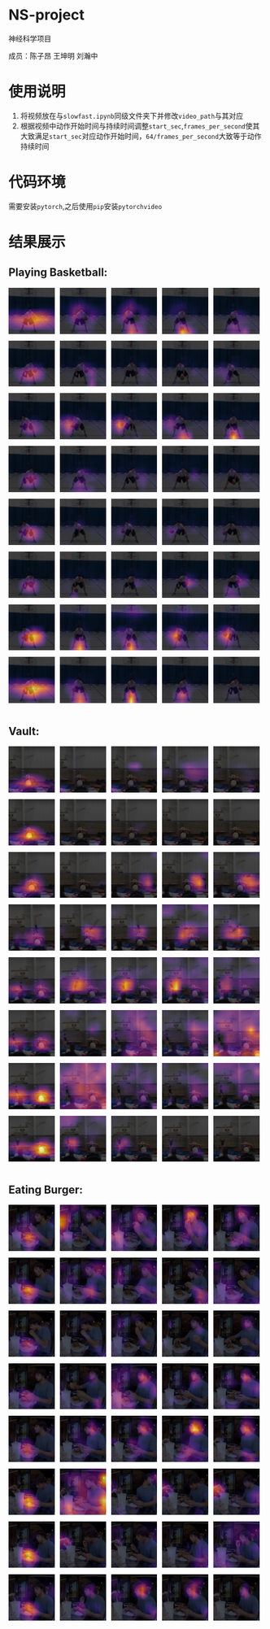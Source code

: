 # NS-project
神经科学项目

成员：陈子昂 王坤明 刘瀚中

# 使用说明
1. 将视频放在与`slowfast.ipynb`同级文件夹下并修改`video_path`与其对应
2. 根据视频中动作开始时间与持续时间调整`start_sec`,`frames_per_second`使其大致满足`start_sec`对应动作开始时间，`64/frames_per_second`大致等于动作持续时间

# 代码环境
需要安装`pytorch`,之后使用`pip`安装`pytorchvideo`

# 结果展示

## Playing Basketball:

<div style="display: flex; flex-wrap: wrap;">
<div style="margin-right: 10px; margin-bottom: 10px; width: calc(20% - 10px);"><img src="photos/playing_basketball_slow_00.png" style="transform: scale1.1; width: 100%;"></div>
<div style="margin-right: 10px; margin-bottom: 10px; width: calc(20% - 10px);"><img src="photos/playing_basketball_fast_00.png" style="transform: scale1.1; width: 100%;"></div>
<div style="margin-right: 10px; margin-bottom: 10px; width: calc(20% - 10px);"><img src="photos/playing_basketball_fast_01.png" style="transform: scale1.1; width: 100%;"></div>
<div style="margin-right: 10px; margin-bottom: 10px; width: calc(20% - 10px);"><img src="photos/playing_basketball_fast_02.png" style="transform: scale1.1; width: 100%;"></div>
<div style="margin-right: 10px; margin-bottom: 10px; width: calc(20% - 10px);"><img src="photos/playing_basketball_fast_03.png" style="transform: scale1.1; width: 100%;"></div>
</div>
<div style="display: flex; flex-wrap: wrap;">
<div style="margin-right: 10px; margin-bottom: 10px; width: calc(20% - 10px);"><img src="photos/playing_basketball_slow_01.png" style="transform: scale1.1; width: 100%;"></div>
<div style="margin-right: 10px; margin-bottom: 10px; width: calc(20% - 10px);"><img src="photos/playing_basketball_fast_04.png" style="transform: scale1.1; width: 100%;"></div>
<div style="margin-right: 10px; margin-bottom: 10px; width: calc(20% - 10px);"><img src="photos/playing_basketball_fast_05.png" style="transform: scale1.1; width: 100%;"></div>
<div style="margin-right: 10px; margin-bottom: 10px; width: calc(20% - 10px);"><img src="photos/playing_basketball_fast_06.png" style="transform: scale1.1; width: 100%;"></div>
<div style="margin-right: 10px; margin-bottom: 10px; width: calc(20% - 10px);"><img src="photos/playing_basketball_fast_07.png" style="transform: scale1.1; width: 100%;"></div>
</div>
<div style="display: flex; flex-wrap: wrap;">
<div style="margin-right: 10px; margin-bottom: 10px; width: calc(20% - 10px);"><img src="photos/playing_basketball_slow_02.png" style="transform: scale1.1; width: 100%;"></div>
<div style="margin-right: 10px; margin-bottom: 10px; width: calc(20% - 10px);"><img src="photos/playing_basketball_fast_08.png" style="transform: scale1.1; width: 100%;"></div>
<div style="margin-right: 10px; margin-bottom: 10px; width: calc(20% - 10px);"><img src="photos/playing_basketball_fast_09.png" style="transform: scale1.1; width: 100%;"></div>
<div style="margin-right: 10px; margin-bottom: 10px; width: calc(20% - 10px);"><img src="photos/playing_basketball_fast_10.png" style="transform: scale1.1; width: 100%;"></div>
<div style="margin-right: 10px; margin-bottom: 10px; width: calc(20% - 10px);"><img src="photos/playing_basketball_fast_11.png" style="transform: scale1.1; width: 100%;"></div>
</div>
<div style="display: flex; flex-wrap: wrap;">
<div style="margin-right: 10px; margin-bottom: 10px; width: calc(20% - 10px);"><img src="photos/playing_basketball_slow_03.png" style="transform: scale1.1; width: 100%;"></div>
<div style="margin-right: 10px; margin-bottom: 10px; width: calc(20% - 10px);"><img src="photos/playing_basketball_fast_12.png" style="transform: scale1.1; width: 100%;"></div>
<div style="margin-right: 10px; margin-bottom: 10px; width: calc(20% - 10px);"><img src="photos/playing_basketball_fast_13.png" style="transform: scale1.1; width: 100%;"></div>
<div style="margin-right: 10px; margin-bottom: 10px; width: calc(20% - 10px);"><img src="photos/playing_basketball_fast_14.png" style="transform: scale1.1; width: 100%;"></div>
<div style="margin-right: 10px; margin-bottom: 10px; width: calc(20% - 10px);"><img src="photos/playing_basketball_fast_15.png" style="transform: scale1.1; width: 100%;"></div>
</div>
<div style="display: flex; flex-wrap: wrap;">
<div style="margin-right: 10px; margin-bottom: 10px; width: calc(20% - 10px);"><img src="photos/playing_basketball_slow_04.png" style="transform: scale1.1; width: 100%;"></div>
<div style="margin-right: 10px; margin-bottom: 10px; width: calc(20% - 10px);"><img src="photos/playing_basketball_fast_16.png" style="transform: scale1.1; width: 100%;"></div>
<div style="margin-right: 10px; margin-bottom: 10px; width: calc(20% - 10px);"><img src="photos/playing_basketball_fast_17.png" style="transform: scale1.1; width: 100%;"></div>
<div style="margin-right: 10px; margin-bottom: 10px; width: calc(20% - 10px);"><img src="photos/playing_basketball_fast_18.png" style="transform: scale1.1; width: 100%;"></div>
<div style="margin-right: 10px; margin-bottom: 10px; width: calc(20% - 10px);"><img src="photos/playing_basketball_fast_19.png" style="transform: scale1.1; width: 100%;"></div>
</div>
<div style="display: flex; flex-wrap: wrap;">
<div style="margin-right: 10px; margin-bottom: 10px; width: calc(20% - 10px);"><img src="photos/playing_basketball_slow_05.png" style="transform: scale1.1; width: 100%;"></div>
<div style="margin-right: 10px; margin-bottom: 10px; width: calc(20% - 10px);"><img src="photos/playing_basketball_fast_20.png" style="transform: scale1.1; width: 100%;"></div>
<div style="margin-right: 10px; margin-bottom: 10px; width: calc(20% - 10px);"><img src="photos/playing_basketball_fast_21.png" style="transform: scale1.1; width: 100%;"></div>
<div style="margin-right: 10px; margin-bottom: 10px; width: calc(20% - 10px);"><img src="photos/playing_basketball_fast_22.png" style="transform: scale1.1; width: 100%;"></div>
<div style="margin-right: 10px; margin-bottom: 10px; width: calc(20% - 10px);"><img src="photos/playing_basketball_fast_23.png" style="transform: scale1.1; width: 100%;"></div>
</div>
<div style="display: flex; flex-wrap: wrap;">
<div style="margin-right: 10px; margin-bottom: 10px; width: calc(20% - 10px);"><img src="photos/playing_basketball_slow_06.png" style="transform: scale1.1; width: 100%;"></div>
<div style="margin-right: 10px; margin-bottom: 10px; width: calc(20% - 10px);"><img src="photos/playing_basketball_fast_24.png" style="transform: scale1.1; width: 100%;"></div>
<div style="margin-right: 10px; margin-bottom: 10px; width: calc(20% - 10px);"><img src="photos/playing_basketball_fast_25.png" style="transform: scale1.1; width: 100%;"></div>
<div style="margin-right: 10px; margin-bottom: 10px; width: calc(20% - 10px);"><img src="photos/playing_basketball_fast_26.png" style="transform: scale1.1; width: 100%;"></div>
<div style="margin-right: 10px; margin-bottom: 10px; width: calc(20% - 10px);"><img src="photos/playing_basketball_fast_27.png" style="transform: scale1.1; width: 100%;"></div>
</div>
<div style="display: flex; flex-wrap: wrap;">
<div style="margin-right: 10px; margin-bottom: 10px; width: calc(20% - 10px);"><img src="photos/playing_basketball_slow_07.png" style="transform: scale1.1; width: 100%;"></div>
<div style="margin-right: 10px; margin-bottom: 10px; width: calc(20% - 10px);"><img src="photos/playing_basketball_fast_28.png" style="transform: scale1.1; width: 100%;"></div>
<div style="margin-right: 10px; margin-bottom: 10px; width: calc(20% - 10px);"><img src="photos/playing_basketball_fast_29.png" style="transform: scale1.1; width: 100%;"></div>
<div style="margin-right: 10px; margin-bottom: 10px; width: calc(20% - 10px);"><img src="photos/playing_basketball_fast_30.png" style="transform: scale1.1; width: 100%;"></div>
<div style="margin-right: 10px; margin-bottom: 10px; width: calc(20% - 10px);"><img src="photos/playing_basketball_fast_31.png" style="transform: scale1.1; width: 100%;"></div>
</div>

## Vault:

<div style="display: flex; flex-wrap: wrap;">
<div style="margin-right: 10px; margin-bottom: 10px; width: calc(20% - 10px);"><img src="photos/vault_slow_00.png" style="transform: scale1.1; width: 100%;"></div>
<div style="margin-right: 10px; margin-bottom: 10px; width: calc(20% - 10px);"><img src="photos/vault_fast_00.png" style="transform: scale1.1; width: 100%;"></div>
<div style="margin-right: 10px; margin-bottom: 10px; width: calc(20% - 10px);"><img src="photos/vault_fast_01.png" style="transform: scale1.1; width: 100%;"></div>
<div style="margin-right: 10px; margin-bottom: 10px; width: calc(20% - 10px);"><img src="photos/vault_fast_02.png" style="transform: scale1.1; width: 100%;"></div>
<div style="margin-right: 10px; margin-bottom: 10px; width: calc(20% - 10px);"><img src="photos/vault_fast_03.png" style="transform: scale1.1; width: 100%;"></div>
</div>
<div style="display: flex; flex-wrap: wrap;">
<div style="margin-right: 10px; margin-bottom: 10px; width: calc(20% - 10px);"><img src="photos/vault_slow_01.png" style="transform: scale1.1; width: 100%;"></div>
<div style="margin-right: 10px; margin-bottom: 10px; width: calc(20% - 10px);"><img src="photos/vault_fast_04.png" style="transform: scale1.1; width: 100%;"></div>
<div style="margin-right: 10px; margin-bottom: 10px; width: calc(20% - 10px);"><img src="photos/vault_fast_05.png" style="transform: scale1.1; width: 100%;"></div>
<div style="margin-right: 10px; margin-bottom: 10px; width: calc(20% - 10px);"><img src="photos/vault_fast_06.png" style="transform: scale1.1; width: 100%;"></div>
<div style="margin-right: 10px; margin-bottom: 10px; width: calc(20% - 10px);"><img src="photos/vault_fast_07.png" style="transform: scale1.1; width: 100%;"></div>
</div>
<div style="display: flex; flex-wrap: wrap;">
<div style="margin-right: 10px; margin-bottom: 10px; width: calc(20% - 10px);"><img src="photos/vault_slow_02.png" style="transform: scale1.1; width: 100%;"></div>
<div style="margin-right: 10px; margin-bottom: 10px; width: calc(20% - 10px);"><img src="photos/vault_fast_08.png" style="transform: scale1.1; width: 100%;"></div>
<div style="margin-right: 10px; margin-bottom: 10px; width: calc(20% - 10px);"><img src="photos/vault_fast_09.png" style="transform: scale1.1; width: 100%;"></div>
<div style="margin-right: 10px; margin-bottom: 10px; width: calc(20% - 10px);"><img src="photos/vault_fast_10.png" style="transform: scale1.1; width: 100%;"></div>
<div style="margin-right: 10px; margin-bottom: 10px; width: calc(20% - 10px);"><img src="photos/vault_fast_11.png" style="transform: scale1.1; width: 100%;"></div>
</div>
<div style="display: flex; flex-wrap: wrap;">
<div style="margin-right: 10px; margin-bottom: 10px; width: calc(20% - 10px);"><img src="photos/vault_slow_03.png" style="transform: scale1.1; width: 100%;"></div>
<div style="margin-right: 10px; margin-bottom: 10px; width: calc(20% - 10px);"><img src="photos/vault_fast_12.png" style="transform: scale1.1; width: 100%;"></div>
<div style="margin-right: 10px; margin-bottom: 10px; width: calc(20% - 10px);"><img src="photos/vault_fast_13.png" style="transform: scale1.1; width: 100%;"></div>
<div style="margin-right: 10px; margin-bottom: 10px; width: calc(20% - 10px);"><img src="photos/vault_fast_14.png" style="transform: scale1.1; width: 100%;"></div>
<div style="margin-right: 10px; margin-bottom: 10px; width: calc(20% - 10px);"><img src="photos/vault_fast_15.png" style="transform: scale1.1; width: 100%;"></div>
</div>
<div style="display: flex; flex-wrap: wrap;">
<div style="margin-right: 10px; margin-bottom: 10px; width: calc(20% - 10px);"><img src="photos/vault_slow_04.png" style="transform: scale1.1; width: 100%;"></div>
<div style="margin-right: 10px; margin-bottom: 10px; width: calc(20% - 10px);"><img src="photos/vault_fast_16.png" style="transform: scale1.1; width: 100%;"></div>
<div style="margin-right: 10px; margin-bottom: 10px; width: calc(20% - 10px);"><img src="photos/vault_fast_17.png" style="transform: scale1.1; width: 100%;"></div>
<div style="margin-right: 10px; margin-bottom: 10px; width: calc(20% - 10px);"><img src="photos/vault_fast_18.png" style="transform: scale1.1; width: 100%;"></div>
<div style="margin-right: 10px; margin-bottom: 10px; width: calc(20% - 10px);"><img src="photos/vault_fast_19.png" style="transform: scale1.1; width: 100%;"></div>
</div>
<div style="display: flex; flex-wrap: wrap;">
<div style="margin-right: 10px; margin-bottom: 10px; width: calc(20% - 10px);"><img src="photos/vault_slow_05.png" style="transform: scale1.1; width: 100%;"></div>
<div style="margin-right: 10px; margin-bottom: 10px; width: calc(20% - 10px);"><img src="photos/vault_fast_20.png" style="transform: scale1.1; width: 100%;"></div>
<div style="margin-right: 10px; margin-bottom: 10px; width: calc(20% - 10px);"><img src="photos/vault_fast_21.png" style="transform: scale1.1; width: 100%;"></div>
<div style="margin-right: 10px; margin-bottom: 10px; width: calc(20% - 10px);"><img src="photos/vault_fast_22.png" style="transform: scale1.1; width: 100%;"></div>
<div style="margin-right: 10px; margin-bottom: 10px; width: calc(20% - 10px);"><img src="photos/vault_fast_23.png" style="transform: scale1.1; width: 100%;"></div>
</div>
<div style="display: flex; flex-wrap: wrap;">
<div style="margin-right: 10px; margin-bottom: 10px; width: calc(20% - 10px);"><img src="photos/vault_slow_06.png" style="transform: scale1.1; width: 100%;"></div>
<div style="margin-right: 10px; margin-bottom: 10px; width: calc(20% - 10px);"><img src="photos/vault_fast_24.png" style="transform: scale1.1; width: 100%;"></div>
<div style="margin-right: 10px; margin-bottom: 10px; width: calc(20% - 10px);"><img src="photos/vault_fast_25.png" style="transform: scale1.1; width: 100%;"></div>
<div style="margin-right: 10px; margin-bottom: 10px; width: calc(20% - 10px);"><img src="photos/vault_fast_26.png" style="transform: scale1.1; width: 100%;"></div>
<div style="margin-right: 10px; margin-bottom: 10px; width: calc(20% - 10px);"><img src="photos/vault_fast_27.png" style="transform: scale1.1; width: 100%;"></div>
</div>
<div style="display: flex; flex-wrap: wrap;">
<div style="margin-right: 10px; margin-bottom: 10px; width: calc(20% - 10px);"><img src="photos/vault_slow_07.png" style="transform: scale1.1; width: 100%;"></div>
<div style="margin-right: 10px; margin-bottom: 10px; width: calc(20% - 10px);"><img src="photos/vault_fast_28.png" style="transform: scale1.1; width: 100%;"></div>
<div style="margin-right: 10px; margin-bottom: 10px; width: calc(20% - 10px);"><img src="photos/vault_fast_29.png" style="transform: scale1.1; width: 100%;"></div>
<div style="margin-right: 10px; margin-bottom: 10px; width: calc(20% - 10px);"><img src="photos/vault_fast_30.png" style="transform: scale1.1; width: 100%;"></div>
<div style="margin-right: 10px; margin-bottom: 10px; width: calc(20% - 10px);"><img src="photos/vault_fast_31.png" style="transform: scale1.1; width: 100%;"></div>
</div>

## Eating Burger:

<div style="display: flex; flex-wrap: wrap;">
<div style="margin-right: 10px; margin-bottom: 10px; width: calc(20% - 10px);"><img src="photos/eating_burger_slow_00.png" style="transform: scale1.1; width: 100%;"></div>
<div style="margin-right: 10px; margin-bottom: 10px; width: calc(20% - 10px);"><img src="photos/eating_burger_fast_00.png" style="transform: scale1.1; width: 100%;"></div>
<div style="margin-right: 10px; margin-bottom: 10px; width: calc(20% - 10px);"><img src="photos/eating_burger_fast_01.png" style="transform: scale1.1; width: 100%;"></div>
<div style="margin-right: 10px; margin-bottom: 10px; width: calc(20% - 10px);"><img src="photos/eating_burger_fast_02.png" style="transform: scale1.1; width: 100%;"></div>
<div style="margin-right: 10px; margin-bottom: 10px; width: calc(20% - 10px);"><img src="photos/eating_burger_fast_03.png" style="transform: scale1.1; width: 100%;"></div>
</div>
<div style="display: flex; flex-wrap: wrap;">
<div style="margin-right: 10px; margin-bottom: 10px; width: calc(20% - 10px);"><img src="photos/eating_burger_slow_01.png" style="transform: scale1.1; width: 100%;"></div>
<div style="margin-right: 10px; margin-bottom: 10px; width: calc(20% - 10px);"><img src="photos/eating_burger_fast_04.png" style="transform: scale1.1; width: 100%;"></div>
<div style="margin-right: 10px; margin-bottom: 10px; width: calc(20% - 10px);"><img src="photos/eating_burger_fast_05.png" style="transform: scale1.1; width: 100%;"></div>
<div style="margin-right: 10px; margin-bottom: 10px; width: calc(20% - 10px);"><img src="photos/eating_burger_fast_06.png" style="transform: scale1.1; width: 100%;"></div>
<div style="margin-right: 10px; margin-bottom: 10px; width: calc(20% - 10px);"><img src="photos/eating_burger_fast_07.png" style="transform: scale1.1; width: 100%;"></div>
</div>
<div style="display: flex; flex-wrap: wrap;">
<div style="margin-right: 10px; margin-bottom: 10px; width: calc(20% - 10px);"><img src="photos/eating_burger_slow_02.png" style="transform: scale1.1; width: 100%;"></div>
<div style="margin-right: 10px; margin-bottom: 10px; width: calc(20% - 10px);"><img src="photos/eating_burger_fast_08.png" style="transform: scale1.1; width: 100%;"></div>
<div style="margin-right: 10px; margin-bottom: 10px; width: calc(20% - 10px);"><img src="photos/eating_burger_fast_09.png" style="transform: scale1.1; width: 100%;"></div>
<div style="margin-right: 10px; margin-bottom: 10px; width: calc(20% - 10px);"><img src="photos/eating_burger_fast_10.png" style="transform: scale1.1; width: 100%;"></div>
<div style="margin-right: 10px; margin-bottom: 10px; width: calc(20% - 10px);"><img src="photos/eating_burger_fast_11.png" style="transform: scale1.1; width: 100%;"></div>
</div>
<div style="display: flex; flex-wrap: wrap;">
<div style="margin-right: 10px; margin-bottom: 10px; width: calc(20% - 10px);"><img src="photos/eating_burger_slow_03.png" style="transform: scale1.1; width: 100%;"></div>
<div style="margin-right: 10px; margin-bottom: 10px; width: calc(20% - 10px);"><img src="photos/eating_burger_fast_12.png" style="transform: scale1.1; width: 100%;"></div>
<div style="margin-right: 10px; margin-bottom: 10px; width: calc(20% - 10px);"><img src="photos/eating_burger_fast_13.png" style="transform: scale1.1; width: 100%;"></div>
<div style="margin-right: 10px; margin-bottom: 10px; width: calc(20% - 10px);"><img src="photos/eating_burger_fast_14.png" style="transform: scale1.1; width: 100%;"></div>
<div style="margin-right: 10px; margin-bottom: 10px; width: calc(20% - 10px);"><img src="photos/eating_burger_fast_15.png" style="transform: scale1.1; width: 100%;"></div>
</div>
<div style="display: flex; flex-wrap: wrap;">
<div style="margin-right: 10px; margin-bottom: 10px; width: calc(20% - 10px);"><img src="photos/eating_burger_slow_04.png" style="transform: scale1.1; width: 100%;"></div>
<div style="margin-right: 10px; margin-bottom: 10px; width: calc(20% - 10px);"><img src="photos/eating_burger_fast_16.png" style="transform: scale1.1; width: 100%;"></div>
<div style="margin-right: 10px; margin-bottom: 10px; width: calc(20% - 10px);"><img src="photos/eating_burger_fast_17.png" style="transform: scale1.1; width: 100%;"></div>
<div style="margin-right: 10px; margin-bottom: 10px; width: calc(20% - 10px);"><img src="photos/eating_burger_fast_18.png" style="transform: scale1.1; width: 100%;"></div>
<div style="margin-right: 10px; margin-bottom: 10px; width: calc(20% - 10px);"><img src="photos/eating_burger_fast_19.png" style="transform: scale1.1; width: 100%;"></div>
</div>
<div style="display: flex; flex-wrap: wrap;">
<div style="margin-right: 10px; margin-bottom: 10px; width: calc(20% - 10px);"><img src="photos/eating_burger_slow_05.png" style="transform: scale1.1; width: 100%;"></div>
<div style="margin-right: 10px; margin-bottom: 10px; width: calc(20% - 10px);"><img src="photos/eating_burger_fast_20.png" style="transform: scale1.1; width: 100%;"></div>
<div style="margin-right: 10px; margin-bottom: 10px; width: calc(20% - 10px);"><img src="photos/eating_burger_fast_21.png" style="transform: scale1.1; width: 100%;"></div>
<div style="margin-right: 10px; margin-bottom: 10px; width: calc(20% - 10px);"><img src="photos/eating_burger_fast_22.png" style="transform: scale1.1; width: 100%;"></div>
<div style="margin-right: 10px; margin-bottom: 10px; width: calc(20% - 10px);"><img src="photos/eating_burger_fast_23.png" style="transform: scale1.1; width: 100%;"></div>
</div>
<div style="display: flex; flex-wrap: wrap;">
<div style="margin-right: 10px; margin-bottom: 10px; width: calc(20% - 10px);"><img src="photos/eating_burger_slow_06.png" style="transform: scale1.1; width: 100%;"></div>
<div style="margin-right: 10px; margin-bottom: 10px; width: calc(20% - 10px);"><img src="photos/eating_burger_fast_24.png" style="transform: scale1.1; width: 100%;"></div>
<div style="margin-right: 10px; margin-bottom: 10px; width: calc(20% - 10px);"><img src="photos/eating_burger_fast_25.png" style="transform: scale1.1; width: 100%;"></div>
<div style="margin-right: 10px; margin-bottom: 10px; width: calc(20% - 10px);"><img src="photos/eating_burger_fast_26.png" style="transform: scale1.1; width: 100%;"></div>
<div style="margin-right: 10px; margin-bottom: 10px; width: calc(20% - 10px);"><img src="photos/eating_burger_fast_27.png" style="transform: scale1.1; width: 100%;"></div>
</div>
<div style="display: flex; flex-wrap: wrap;">
<div style="margin-right: 10px; margin-bottom: 10px; width: calc(20% - 10px);"><img src="photos/eating_burger_slow_07.png" style="transform: scale1.1; width: 100%;"></div>
<div style="margin-right: 10px; margin-bottom: 10px; width: calc(20% - 10px);"><img src="photos/eating_burger_fast_28.png" style="transform: scale1.1; width: 100%;"></div>
<div style="margin-right: 10px; margin-bottom: 10px; width: calc(20% - 10px);"><img src="photos/eating_burger_fast_29.png" style="transform: scale1.1; width: 100%;"></div>
<div style="margin-right: 10px; margin-bottom: 10px; width: calc(20% - 10px);"><img src="photos/eating_burger_fast_30.png" style="transform: scale1.1; width: 100%;"></div>
<div style="margin-right: 10px; margin-bottom: 10px; width: calc(20% - 10px);"><img src="photos/eating_burger_fast_31.png" style="transform: scale1.1; width: 100%;"></div>
</div>
